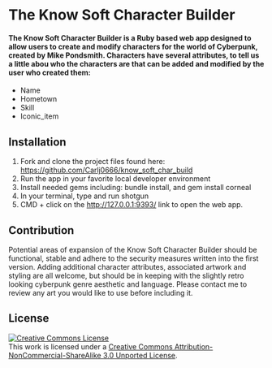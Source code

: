 # The Know Soft Character Builder

#### The Know Soft Character Builder is a Ruby based web app designed to allow users to create and modify characters for the world of Cyberpunk, created by Mike Pondsmith. Characters have several attributes, to tell us a little abou who the characters are that can be added and modified by the user who created them:

* Name
* Hometown
* Skill
* Iconic_item

## Installation
1. Fork and clone the project files found here: https://github.com/Carlj0666/know_soft_char_build
2. Run the app in your favorite local developer environment
3. Install needed gems including: bundle install, and gem install corneal
4. In your terminal, type and run shotgun
5. CMD + click on the http://127.0.0.1:9393/ link to open the web app.

## Contribution
Potential areas of expansion of the Know Soft Character Builder should be functional, stable and adhere to the security measures written into the first version. Adding additional character attributes, associated artwork and styling are all welcome, but should be in keeping with the slightly retro looking cyberpunk genre aesthetic and language. Please contact me to review any art you would like to use before including it.

## License

<a rel="license" href="http://creativecommons.org/licenses/by-nc-sa/3.0/"><img alt="Creative Commons License" style="border-width:0" src="https://i.creativecommons.org/l/by-nc-sa/3.0/88x31.png" /></a><br />This work is licensed under a <a rel="license" href="http://creativecommons.org/licenses/by-nc-sa/3.0/">Creative Commons Attribution-NonCommercial-ShareAlike 3.0 Unported License</a>.
